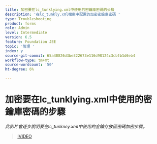 ```yaml
---
title: 加密要在lc_tunklying.xml中使用的密鑰庫密碼的步驟
description: '在lc_tunkly.xml檔案中配置的加密密鑰庫密碼 '
type: Troubleshooting
product: forms
role: Admin
level: Intermediate
version: 6.5
feature: Foundation JEE
topic: '管理 '
index: y
source-git-commit: 65a40826d3be322673e116d98124c3cbfb1d6eb4
workflow-type: tm+mt
source-wordcount: '50'
ht-degree: 6%

---
```



# 加密要在lc_tunklying.xml中使用的密鑰庫密碼的步驟

*此影片會逐步說明要在lc_tunkney.xml中使用的金鑰存放區密碼加密步驟。*

>[!VIDEO](https://video.tv.adobe.com/v/335538?quality=9&learn=on)

